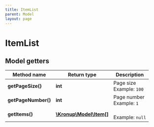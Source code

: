 ```yaml
---
title: ItemList
parent: Model
layout: page
---
```


# ItemList

## Model getters

Method name | Return type | Description
------------ | ------------- | -------------
**getPageSize()** | **int** | Page size <br>Example: `100` 
**getPageNumber()** | **int** | Page number <br>Example: `1` 
**getItems()** | [**\Kronup\Model\Item[]**](../Item) |  <br>Example: `null` 

